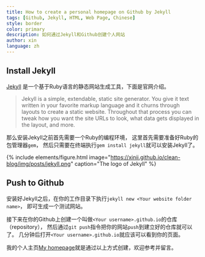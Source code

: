 ```yaml
---
title: How to create a personal homepage on Github by Jekyll
tags: [Github, Jekyll, HTML, Web Page, Chinese]
style: border
color: primary
description: 如何通过Jekyll和Github创建个人网站
author: xin
language: zh
---
```


## Install Jekyll

[Jekyll](https://jekyllrb-ja.github.io/)
是一个基于Ruby语言的静态网站生成工具，下面是官网介绍。

>Jekyll is a simple, extendable, static site generator. You give it text written in your favorite markup language and it churns through layouts to create a static website. Throughout that process you can tweak how you want the site URLs to look, what data gets displayed in the layout, and more.

那么安装Jekyll之前首先需要一个Ruby的编程环境，
这里首先需要准备好Ruby的包管理器`gem`，
然后只需要在终端执行`gem install jekyll`就可以安装Jekyll了。

{% include elements/figure.html image="https://xinii.github.io/clean-blog/img/posts/jekyll.png" caption="The logo of Jekyll" %}

## Push to Github

安装好Jekyll之后，在你的工作目录下执行`jekyll new <Your website folder name>`，
即可生成一个测试网站。

接下来在你的Github上创建一个叫做`<Your username>.github.io`的仓库（repository），
然后通过`git push`指令把你的网站`push`到建立好的仓库就可以了。
几分钟后打开`<Your username>.github.io`就应该可以看到你的页面。

我的个人主页[My homepage](https://xinii.github.io)就是通过以上方式创建，欢迎参考并留言。
